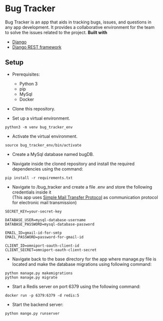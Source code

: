 # Bug Tracker
Bug Tracker is an app that aids in tracking bugs, issues, and questions in any app development. It provides a collaborative environment for the team to solve the issues related to the project.
<b>Built with</b>
- [Django](https://www.djangoproject.com/)
- [Django REST framework](https://www.django-rest-framework.org/)

## Setup
- Prerequisites:
  - Python 3
  - pip
  - MySql
  - Docker

- Clone this repository.

- Set up a virtual environment.
```
python3 -m venv bug_tracker_env
```

- Activate the virtual environment.
```
source bug_tracker_env/bin/activate
```

- Create a MySql database named bugDB.

- Navigate inside the cloned repository and install the required dependencies using the command:
```
pip install -r requirements.txt
```

- Navigate to /bug_tracker and create a file .env and store the following credentials inside it  
  (This app uses [Simple Mail Transfer Protocol](https://en.wikipedia.org/wiki/Simple_Mail_Transfer_Protocol) as communication protocol for electronic mail transmission)
```
SECRET_KEY=your-secret-key

DATABASE_USER=mysql-database-username
DATABASE_PASSWORD=mysql-database-password

EMAIL_ID=gmail-id-for-smtp
EMAIL_PASSWORD=password-for-gmail-id

CLIENT_ID=omniport-oauth-client-id
CLIENT_SECRET=omniport-oauth-client-secret
```

- Navigate back to the base directory for the app where <span>manage.py</span> file is located and make the database migrations using following command:
```
python manage.py makemigrations
python manage.py migrate
```

- Start a Redis server on port 6379 using the following command:
```
docker run -p 6379:6379 -d redis:5
```

- Start the backend server:
```
python mange.py runserver
```